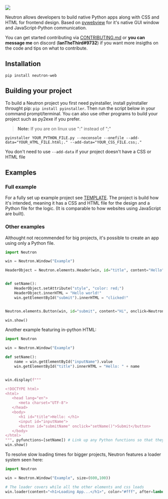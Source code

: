 ![](https://i.ibb.co/wC9LxYw/Neutron-nobg.png)

Neutron allows developers to build native Python apps along with CSS and HTML for frontend design. Based on [pywebview](https://github.com/r0x0r/pywebview) for it's native GUI window and JavaScript-Python communication.

You can get started contributing via [CONTRIBUTING.md](https://github.com/IanTerzo/Neutron/blob/main/CONTRIBUTING.md) or **you can message me** on discord (**IanTheThird#9732**) if you want more insigths on the code and tips on what to contribute. 
## Installation

```
pip install neutron-web
```

## Building your project

To build a Neutron project you first need pyinstaller, install pyinstaller throught pip: `pip install pyinstaller`. Then run the script below in your command prompt/terminal. You can also use other programs to build your project such as py2exe if you prefer.

> **Note:** If you are on linux use ":" instead of ";"
```
pyinstaller YOUR_PYTHON_FILE.py --noconsole --onefile --add-data="YOUR_HTML_FILE.html;." --add-data="YOUR_CSS_FILE.css;."
```

You don't need to use `--add-data` if your project doesn't have a CSS or HTML file

## Examples

### Full example

For a fully set up example project see [TEMPLATE](https://github.com/IanTerzo/Neutron/tree/main/TEMPLATE). The project is build how it's intended, meaning it has a CSS and HTML file for the design and a Python file for the logic. (It is comparable to how websites using JavaScript are built).

### Other examples

Althought not recommended for big projects, it's possible to create an app using only a Python file.
```py
import Neutron

win = Neutron.Window("Example")

HeaderObject = Neutron.elements.Header(win, id="title", content="Hello")


def setName():
    HeaderObject.setAttribute("style", "color: red;")
    HeaderObject.innerHTML = "Hello world!"
    win.getElementById("submit").innerHTML = "clicked!"


Neutron.elements.Button(win, id="submit", content="Hi", onclick=Neutron.event(setName))

win.show()
```

Another example featuring in-python HTML:
```py
import Neutron

win = Neutron.Window("Example")

def setName():
    name = win.getElementById("inputName").value
    win.getElementById("title").innerHTML = "Hello: " + name


win.display(f"""

<!DOCTYPE html>
<html>
   <head lang="en">
      <meta charset="UTF-8">
   </head>
   <body>
      <h1 id="title">Hello: </h1>
      <input id="inputName">
      <button id="submitName" onclick="setName()">Submit</button>
   </body>
</html>
""", pyfunctions=[setName]) # Link up any Python functions so that they can be used inside the HTML
win.show()
```

To resolve slow loading times for bigger projects, Neutron features a loader system seen here:
```py
import Neutron

win = Neutron.Window("Example", size=(600,100))

# The loader covers while all the other elements and css loads
win.loader(content="<h1>Loading App...</h1>", color="#fff", after=lambda: win.toggle_fullscreen())

```
